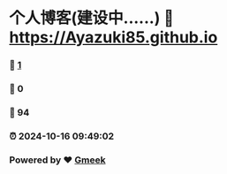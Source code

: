 # 个人博客(建设中......) :link: https://Ayazuki85.github.io 
### :page_facing_up: [1](https://Ayazuki85.github.io/tag.html) 
### :speech_balloon: 0 
### :hibiscus: 94 
### :alarm_clock: 2024-10-16 09:49:02 
### Powered by :heart: [Gmeek](https://github.com/Meekdai/Gmeek)
